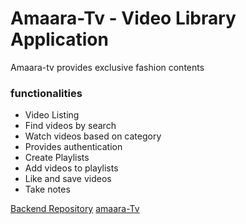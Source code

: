 # Amaara-Tv - Video Library Application

Amaara-tv provides exclusive fashion contents 
### functionalities 
- Video Listing
- Find videos by search
- Watch videos based on category
- Provides authentication
- Create Playlists
- Add videos to playlists
- Like and save videos
- Take notes

[Backend Repository](https://github.com/sruthiragupathy/Youtube-Clone-Backend)
[amaara-Tv](https://amaara-tv.netlify.app/)
